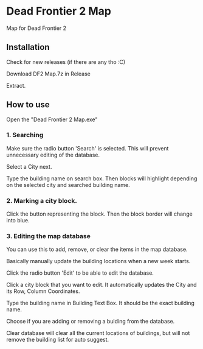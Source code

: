 # Dead Frontier 2 Map
Map for Dead Frontier 2

## Installation

Check for new releases (if there are any tho :C)

Download DF2 Map.7z in Release

Extract.

## How to use

Open the "Dead Frontier 2 Map.exe"

### 1. Searching

Make sure the radio button 'Search' is selected. This will prevent unnecessary editing of the database.

Select a City next.

Type the building name on search box. Then blocks will highlight depending on the selected city and searched building name.

### 2. Marking a city block.

Click the button representing the block. Then the block border will change into blue.

### 3. Editing the map database

You can use this to add, remove, or clear the items in the map database. 

Basically manually update the building locations when a new week starts.

Click the radio button 'Edit' to be able to edit the database.
	
Click a city block that you want to edit. It automatically updates the City and its Row, Column Coordinates.
	
Type the building name in Building Text Box. It should be the exact building name.
	
Choose if you are adding or removing a bulding from the database. 
	
Clear database will clear all the current locations of buildings, but will not remove the building list for auto suggest.

